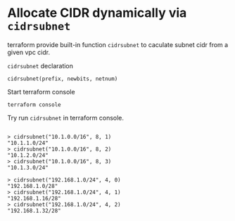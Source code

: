 # Allocate CIDR dynamically via `cidrsubnet`

terraform provide built-in function `cidrsubnet` to caculate subnet cidr from a given vpc cidr.

`cidrsubnet` declaration
```shell
cidrsubnet(prefix, newbits, netnum)
```

Start terraform console
```shell
terraform console
```


Try run `cidrsubnet` in terraform console.
```shell

> cidrsubnet("10.1.0.0/16", 8, 1)
"10.1.1.0/24"
> cidrsubnet("10.1.0.0/16", 8, 2)
"10.1.2.0/24"
> cidrsubnet("10.1.0.0/16", 8, 3)
"10.1.3.0/24"

> cidrsubnet("192.168.1.0/24", 4, 0)
"192.168.1.0/28"
> cidrsubnet("192.168.1.0/24", 4, 1)
"192.168.1.16/28"
> cidrsubnet("192.168.1.0/24", 4, 2)
"192.168.1.32/28"

```


